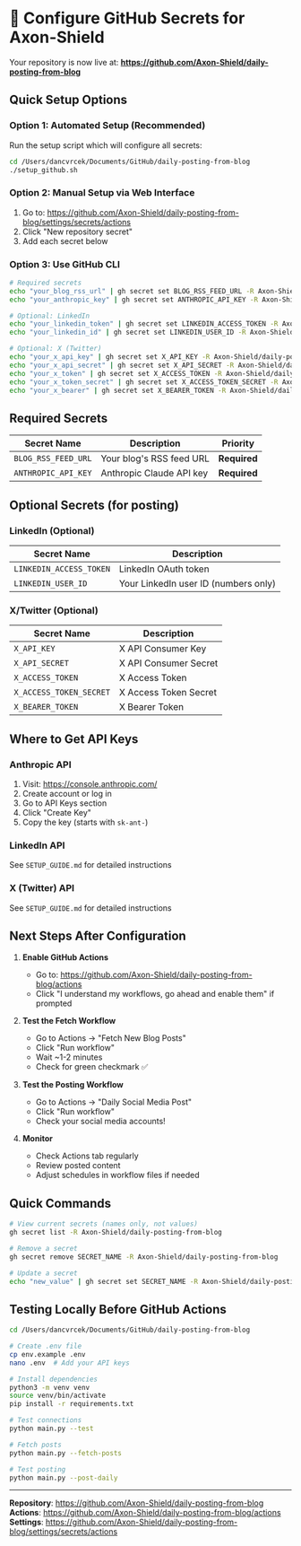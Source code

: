 # 🔐 Configure GitHub Secrets for Axon-Shield

Your repository is now live at:
**https://github.com/Axon-Shield/daily-posting-from-blog**

## Quick Setup Options

### Option 1: Automated Setup (Recommended)

Run the setup script which will configure all secrets:

```bash
cd /Users/dancvrcek/Documents/GitHub/daily-posting-from-blog
./setup_github.sh
```

### Option 2: Manual Setup via Web Interface

1. Go to: https://github.com/Axon-Shield/daily-posting-from-blog/settings/secrets/actions
2. Click "New repository secret"
3. Add each secret below

### Option 3: Use GitHub CLI

```bash
# Required secrets
echo "your_blog_rss_url" | gh secret set BLOG_RSS_FEED_URL -R Axon-Shield/daily-posting-from-blog
echo "your_anthropic_key" | gh secret set ANTHROPIC_API_KEY -R Axon-Shield/daily-posting-from-blog

# Optional: LinkedIn
echo "your_linkedin_token" | gh secret set LINKEDIN_ACCESS_TOKEN -R Axon-Shield/daily-posting-from-blog
echo "your_linkedin_id" | gh secret set LINKEDIN_USER_ID -R Axon-Shield/daily-posting-from-blog

# Optional: X (Twitter)
echo "your_x_api_key" | gh secret set X_API_KEY -R Axon-Shield/daily-posting-from-blog
echo "your_x_api_secret" | gh secret set X_API_SECRET -R Axon-Shield/daily-posting-from-blog
echo "your_x_token" | gh secret set X_ACCESS_TOKEN -R Axon-Shield/daily-posting-from-blog
echo "your_x_token_secret" | gh secret set X_ACCESS_TOKEN_SECRET -R Axon-Shield/daily-posting-from-blog
echo "your_x_bearer" | gh secret set X_BEARER_TOKEN -R Axon-Shield/daily-posting-from-blog
```

## Required Secrets

| Secret Name | Description | Priority |
|------------|-------------|----------|
| `BLOG_RSS_FEED_URL` | Your blog's RSS feed URL | **Required** |
| `ANTHROPIC_API_KEY` | Anthropic Claude API key | **Required** |

## Optional Secrets (for posting)

### LinkedIn (Optional)
| Secret Name | Description |
|------------|-------------|
| `LINKEDIN_ACCESS_TOKEN` | LinkedIn OAuth token |
| `LINKEDIN_USER_ID` | Your LinkedIn user ID (numbers only) |

### X/Twitter (Optional)
| Secret Name | Description |
|------------|-------------|
| `X_API_KEY` | X API Consumer Key |
| `X_API_SECRET` | X API Consumer Secret |
| `X_ACCESS_TOKEN` | X Access Token |
| `X_ACCESS_TOKEN_SECRET` | X Access Token Secret |
| `X_BEARER_TOKEN` | X Bearer Token |

## Where to Get API Keys

### Anthropic API
1. Visit: https://console.anthropic.com/
2. Create account or log in
3. Go to API Keys section
4. Click "Create Key"
5. Copy the key (starts with `sk-ant-`)

### LinkedIn API
See `SETUP_GUIDE.md` for detailed instructions

### X (Twitter) API
See `SETUP_GUIDE.md` for detailed instructions

## Next Steps After Configuration

1. **Enable GitHub Actions**
   - Go to: https://github.com/Axon-Shield/daily-posting-from-blog/actions
   - Click "I understand my workflows, go ahead and enable them" if prompted

2. **Test the Fetch Workflow**
   - Go to Actions → "Fetch New Blog Posts"
   - Click "Run workflow"
   - Wait ~1-2 minutes
   - Check for green checkmark ✅

3. **Test the Posting Workflow**
   - Go to Actions → "Daily Social Media Post"
   - Click "Run workflow"
   - Check your social media accounts!

4. **Monitor**
   - Check Actions tab regularly
   - Review posted content
   - Adjust schedules in workflow files if needed

## Quick Commands

```bash
# View current secrets (names only, not values)
gh secret list -R Axon-Shield/daily-posting-from-blog

# Remove a secret
gh secret remove SECRET_NAME -R Axon-Shield/daily-posting-from-blog

# Update a secret
echo "new_value" | gh secret set SECRET_NAME -R Axon-Shield/daily-posting-from-blog
```

## Testing Locally Before GitHub Actions

```bash
cd /Users/dancvrcek/Documents/GitHub/daily-posting-from-blog

# Create .env file
cp env.example .env
nano .env  # Add your API keys

# Install dependencies
python3 -m venv venv
source venv/bin/activate
pip install -r requirements.txt

# Test connections
python main.py --test

# Fetch posts
python main.py --fetch-posts

# Test posting
python main.py --post-daily
```

---

**Repository**: https://github.com/Axon-Shield/daily-posting-from-blog
**Actions**: https://github.com/Axon-Shield/daily-posting-from-blog/actions
**Settings**: https://github.com/Axon-Shield/daily-posting-from-blog/settings/secrets/actions

